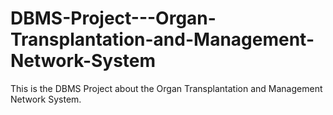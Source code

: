 # DBMS-Project---Organ-Transplantation-and-Management-Network-System
This is the DBMS Project about the Organ Transplantation and Management Network System.  
